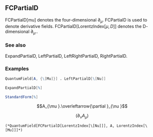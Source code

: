 ##  FCPartialD 

FCPartialD[mu] denotes the four-dimensional $\partial _{\mu }.$ FCPartialD is used to denote derivative fields. FCPartialD[LorentzIndex[$\mu ,D$]] denotes the $\text{D}$-dimensional $\partial _{\mu }.$.

###  See also 

ExpandPartialD, LeftPartialD, LeftRightPartialD, RightPartialD.

###  Examples 

```mathematica
QuantumField[A, {\[Mu]}] . LeftPartialD[\[Nu]] 
 
ExpandPartialD[%] 
 
StandardForm[%]
```

$$A_{\mu }.\overleftarrow{\partial }_{\nu }$$

$$\left.(\partial _{\nu }A_{\mu }\right)$$

```
(*QuantumField[FCPartialD[LorentzIndex[\[Nu]]], A, LorentzIndex[\[Mu]]]*)
```